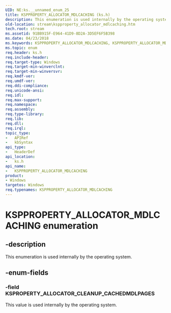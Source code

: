 ```yaml
---
UID: NE:ks.__unnamed_enum_25
title: KSPPROPERTY_ALLOCATOR_MDLCACHING (ks.h)
description: This enumeration is used internally by the operating system.
old-location: stream\kspproperty_allocator_mdlcaching.htm
tech.root: stream
ms.assetid: 91BB915F-E964-41D9-8D2A-3D5EF6F5B398
ms.date: 04/23/2018
ms.keywords: KSPPROPERTY_ALLOCATOR_MDLCACHING, KSPPROPERTY_ALLOCATOR_MDLCACHING enumeration [Streaming Media Devices], KSPROPERTY_ALLOCATOR_CLEANUP_CACHEDMDLPAGES, ks/KSPPROPERTY_ALLOCATOR_MDLCACHING, ks/KSPROPERTY_ALLOCATOR_CLEANUP_CACHEDMDLPAGES, stream.kspproperty_allocator_mdlcaching
ms.topic: enum
req.header: ks.h
req.include-header: 
req.target-type: Windows
req.target-min-winverclnt: 
req.target-min-winversvr: 
req.kmdf-ver: 
req.umdf-ver: 
req.ddi-compliance: 
req.unicode-ansi: 
req.idl: 
req.max-support: 
req.namespace: 
req.assembly: 
req.type-library: 
req.lib: 
req.dll: 
req.irql: 
topic_type:
-	APIRef
-	kbSyntax
api_type:
-	HeaderDef
api_location:
-	ks.h
api_name:
-	KSPPROPERTY_ALLOCATOR_MDLCACHING
product:
- Windows
targetos: Windows
req.typenames: KSPPROPERTY_ALLOCATOR_MDLCACHING
---
```


# KSPPROPERTY_ALLOCATOR_MDLCACHING enumeration


## -description


This enumeration is used internally by the operating system.


## -enum-fields




### -field KSPROPERTY_ALLOCATOR_CLEANUP_CACHEDMDLPAGES

This value is used internally by the operating system.

